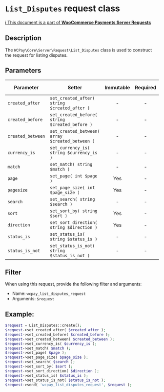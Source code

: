 # `List_Disputes` request class

[ℹ️ This document is a part of __WooCommerce Payments Server Requests__](../requests.md)

## Description

The `WCPay\Core\Server\Request\List_Disputes` class is used to construct the request for listing disputes.

## Parameters


| Parameter         | Setter                                          | Immutable | Required | Default value |
|-------------------|-------------------------------------------------|:---------:|:--------:|:-------------:|
| `created_after`   | `set_created_after( string $created_after )`    |     -     |    -     |       -       |
| `created_before`  | `set_created_before( string $created_before )`  |     -     |    -     |       -       |
| `created_between` | `set_created_between( array $created_between )` |     -     |    -     |       -       |
| `currency_is`     | `set_currency_is( string $currency_is )`        |     -     |    -     |       -       |
| `match`           | `set_match( string $match )`                    |     -     |    -     |       -       |
| `page`            | `set_page( int $page )`                         |    Yes    |    -     |       -       |
| `pagesize`        | `set_page_size( int $page_size )`               |    Yes    |    -     |     `25`      |
| `search`          | `set_search( string $search )`                  |     -     |    -     |       -       |
| `sort`            | `set_sort_by( string $sort )`                   |    Yes    |    -     |  `'created'`  |
| `direction`       | `set_sort_direction( string $direction )`       |    Yes    |    -     |   `'desc'`    |
| `status_is`       | `set_status_is( string $status_is )`            |     -     |    -     |       -       |
| `status_is_not`   | `set_status_is_not( string $status_is_not )`    |     -     |    -     |       -       |


## Filter

When using this request, provide the following filter and arguments:

- Name: `wcpay_list_disputes_request`
- Arguments: `$request`

## Example:

```php
$request = List_Disputes::create();
$request->set_created_after( $created_after );
$request->set_created_before( $created_before );
$request->set_created_between( $created_between );
$request->set_currency_is( $currency_is );
$request->set_match( $match );
$request->set_page( $page );
$request->set_page_size( $page_size );
$request->set_search( $search );
$request->set_sort_by( $sort );
$request->set_sort_direction( $direction );
$request->set_status_is( $status_is );
$request->set_status_is_not( $status_is_not );
$request->send( 'wcpay_list_disputes_request', $request );
```
